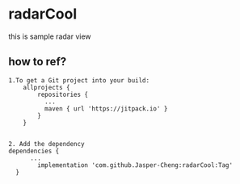 # radarCool
this is sample radar view
## how to ref?

    1.To get a Git project into your build:
        allprojects {
            repositories {
              ...
              maven { url 'https://jitpack.io' }
            }
        }
        
        
    2. Add the dependency
    dependencies {
          ...
	        implementation 'com.github.Jasper-Cheng:radarCool:Tag'
	  }
    
